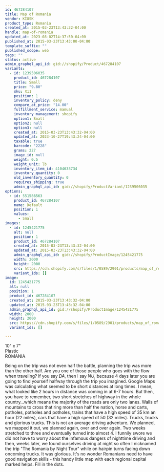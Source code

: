 ```yaml
---
id: 467284107
title: Map of Romania
vendor: KIOSK
product_type: Romania
created_at: 2015-03-23T13:43:32-04:00
handle: map-of-romania
updated_at: 2023-08-02T14:37:50-04:00
published_at: 2015-03-23T13:43:00-04:00
template_suffix: ""
published_scope: web
tags: ""
status: active
admin_graphql_api_id: gid://shopify/Product/467284107
variants:
  - id: 1239506035
    product_id: 467284107
    title: Small
    price: "9.80"
    sku: X11
    position: 1
    inventory_policy: deny
    compare_at_price: "14.00"
    fulfillment_service: manual
    inventory_management: shopify
    option1: Small
    option2: null
    option3: null
    created_at: 2015-03-23T13:43:32-04:00
    updated_at: 2023-10-27T19:43:24-04:00
    taxable: true
    barcode: "2228"
    grams: 227
    image_id: null
    weight: 0.5
    weight_unit: lb
    inventory_item_id: 4104633734
    inventory_quantity: 0
    old_inventory_quantity: 0
    requires_shipping: true
    admin_graphql_api_id: gid://shopify/ProductVariant/1239506035
options:
  - id: 551586563
    product_id: 467284107
    name: Default
    position: 1
    values:
      - Small
images:
  - id: 1245421775
    alt: null
    position: 1
    product_id: 467284107
    created_at: 2015-03-23T13:43:32-04:00
    updated_at: 2015-03-23T13:43:32-04:00
    admin_graphql_api_id: gid://shopify/ProductImage/1245421775
    width: 2000
    height: 2000
    src: https://cdn.shopify.com/s/files/1/0589/2901/products/map_of_romania.jpeg?v=1427132612
    variant_ids: []
image:
  id: 1245421775
  alt: null
  position: 1
  product_id: 467284107
  created_at: 2015-03-23T13:43:32-04:00
  updated_at: 2015-03-23T13:43:32-04:00
  admin_graphql_api_id: gid://shopify/ProductImage/1245421775
  width: 2000
  height: 2000
  src: https://cdn.shopify.com/s/files/1/0589/2901/products/map_of_romania.jpeg?v=1427132612
  variant_ids: []

---
```


10" x 7"  
Plastic  
ROMANIA

Being on the trip was not even half the battle, planning the trip was more than the other half. Are you one of those people who goes with the flow when traveling? If you say _DA_, then I say _NU_, because 4 days later you are going to find yourself halfway through the trip you imagined. Google Maps was calculating what seemed to be short distances at long times. I mean, what looked like 2 hours in distance was coming in at 6-7 hours. But then, you have to remember, two short stretches of highway in the whole country...which means the majority of the roads are only two lanes. Walls of mountains to cross that ring more than half the nation, horse and carts, potholes, potholes and potholes, trains that have a high speed of 35 km an hour (22 miles), cars that have a high speed of 50 (32 miles). Trucks, trucks and glorious trucks. This is not an average driving adventure. We planned, we mapped it out, we planned again, over and over again. Two weeks stretched to three and eventually turned into almost 4. I funnily swore we did not have to worry about the infamous dangers of nighttime driving and then, weeks later, we found ourselves driving at night so often I nicknamed the trip "The Romania by Night Tour" while on hairpin turns facing down oncoming trucks. It was glorious. It's no wonder Romanians need to have good navigation skills - this handy little map with each regional capital marked helps. Fill in the dots.